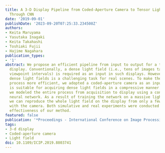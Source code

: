 ```yaml
---
title: A 3-D Display Pipeline from Coded-Aperture Camera to Tensor Light-Field Display
  Through CNN
date: '2019-09-01'
publishDate: '2023-09-20T07:25:33.234508Z'
authors:
- Keita Maruyama
- Yasutaka Inagaki
- Keita Takahashi
- Toshiaki Fujii
- Hajime Nagahara
publication_types:
- '1'
abstract: We propose an efficient pipeline from input to output for a tensor light-field
  display. Conventionally, a dense light field (i.e., tens of images taken with narrow
  viewpoint intervals) is required as an input in such displays. However, obtaining
  dense light fields is a challenging task for real scenes. To make the acquisition
  process more efficient, we adopted a coded-aperture camera as an input device, which
  is suitable for acquiring dense light fields in a compressive manner. Moreover,
  we modeled the entire process from acquisition to display using a convolutional
  neural network. As a result of training the network on a massive light field data,
  we can reproduce the whole light field on the display from only a few images taken
  with the camera. Both simulative and real experiments were conducted to show the
  effectiveness of our method.
featured: false
publication: '*Proceedings - International Conference on Image Processing, ICIP*'
tags:
- 3-d display
- Coded-aperture camera
- Light field
doi: 10.1109/ICIP.2019.8803741
---
```


